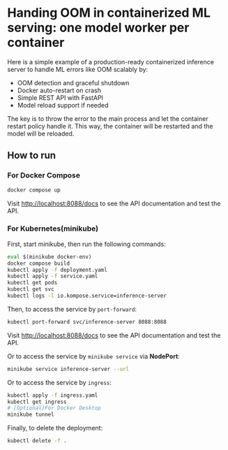 # Handing OOM in containerized ML serving: one model worker per container

Here is a simple example of a production-ready containerized inference server to handle ML errors like OOM scalably by:

- OOM detection and graceful shutdown
- Docker auto-restart on crash
- Simple REST API with FastAPI
- Model reload support if needed

The key is to throw the error to the main process and let the container restart policy handle it. This way, the container will be restarted and the model will be reloaded.

## How to run

### For Docker Compose

```sh
docker compose up
```

Visit [http://localhost:8088/docs](http://localhost:8088/docs) to see the API documentation and test the API.

### For Kubernetes(minikube)

First, start minikube, then run the following commands:

```sh
eval $(minikube docker-env)
docker compose build
kubectl apply -f deployment.yaml
kubectl apply -f service.yaml
kubectl get pods
kubectl get svc
kubectl logs -l io.kompose.service=inference-server
```

Then, to access the service by `port-forward`:

```sh
kubectl port-forward svc/inference-server 8088:8088
```

Visit [http://localhost:8088/docs](http://localhost:8088/docs) to see the API documentation and test the API.

Or to access the service by `minikube service` via **NodePort**:

```sh
minikube service inference-server --url 
```

Or to access the service by `ingress`:

```sh
kubectl apply -f ingress.yaml
kubectl get ingress
# [Optional]For Docker Desktop
minikube tunnel
```

Finally, to delete the deployment:

```sh
kubectl delete -f .
```